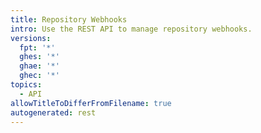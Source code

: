 ```yaml
---
title: Repository Webhooks
intro: Use the REST API to manage repository webhooks.
versions:
  fpt: '*'
  ghes: '*'
  ghae: '*'
  ghec: '*'
topics:
  - API
allowTitleToDifferFromFilename: true
autogenerated: rest
---
```




<!-- Content after this section is automatically generated -->
